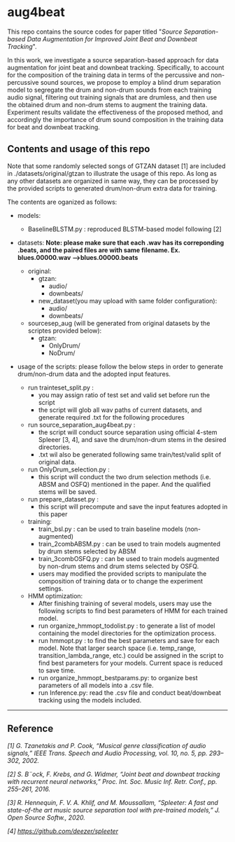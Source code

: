 # aug4beat

This repo contains the source codes for paper titled 
"*Source Separation-based Data Augmentation for Improved Joint Beat and Downbeat Tracking*".


In this work, we investigate a source separation-based approach for data augmentation for joint beat and downbeat tracking. Specifically, to account for the composition of the training data in terms of the percussive and non-percussive sound sources, we propose to employ a blind drum separation model to segregate the drum and non-drum sounds from each training audio signal, filtering out training signals that are drumless, and then use the obtained drum and non-drum stems to augment the training data. Experiment results validate the effectiveness of the proposed method, and accordingly the importance of drum sound composition in the training data for beat and downbeat tracking.



## Contents and usage of this repo
Note that some randomly selected songs of GTZAN dataset [1] are included in ./datasets/original/gtzan to illustrate the usage of this repo. As long as any other datasets are organized in same way, they can be processed by the provided scripts to generated drum/non-drum extra data for training.


The contents are oganized as follows:
* models: 
    * BaselineBLSTM.py : reproduced BLSTM-based model following [2]

* datasets:
    **Note: please make sure that each .wav has its correponding .beats, and the paired files are with same filename. Ex. blues.00000.wav -->blues.00000.beats**
    * original:
        * gtzan:
            * audio/
            * downbeats/
        * new_dataset(you may upload with same folder configuration):
            * audio/
            * downbeats/
    * sourcesep_aug (will be generated from original datasets by the scriptes provided below):
        * gtzan:
            * OnlyDrum/
            * NoDrum/
* usage of the scripts: please follow the below steps in order to generate drum/non-drum data and the adopted input features.
    * run trainteset_split.py :
        * you may assign ratio of test set and valid set before run the script
        * the script will glob all wav paths of current datasets, and generate required .txt for the following procedures
    * run source_separation_aug4beat.py :
        * the script will conduct source separation using official 4-stem Spleeer [3, 4], and save the drum/non-drum stems in the desired directories.
        * .txt wil also be generated following same train/test/valid split of original data.
    * run OnlyDrum_selection.py :
        * this script will conduct the two drum selection methods (i.e. ABSM and OSFQ) mentioned in the paper. And the qualified stems will be saved.
    * run prepare_dataset.py :
        * this script will precompute and save the input features adopted in this paper
    * training:
        * train_bsl.py : can be used to train baseline models (non-augmented)
        * train_2combABSM.py : can be used to train models augmented by drum stems selected by ABSM
        * train_3combOSFQ.py : can be used to train models augmented by non-drum stems and drum stems selected by OSFQ.
        * users may modified the provided scripts to manipulate the composition of training data or to change the experiment settings. 
    * HMM optimization:
        * After finishing training of several models, users may use the following scripts to find best parameters of HMM for each trained model.   
        * run organize_hmmopt_todolist.py : to generate a list of model containing the model directories for the optimization process.
        * run hmmopt.py : to find the best parameters and save for each model. Note that larger search space (i.e. temp_range, transition_lambda_range, etc.) could be assigned in the script to find best parameters for your models. Current space is reduced to save time.
        * run organize_hmmopt_bestparams.py: to organize best parameters of all models into a .csv file.
        * run Inference.py: read the .csv file and conduct beat/downbeat tracking using the models included.


    


---




## Reference
*[1] G. Tzanetakis and P. Cook, “Musical genre classification of audio signals,” IEEE Trans. Speech and Audio Processing, vol. 10, no. 5, pp. 293–302, 2002.*

*[2] S. B¨ock, F. Krebs, and G. Widmer, “Joint beat and downbeat tracking with recurrent neural networks,” Proc. Int. Soc. Music Inf. Retr. Conf., pp. 255–261, 2016.*

*[3] R. Hennequin, F. V. A. Khlif, and M. Moussallam, “Spleeter: A fast and state-of-the art music source separation tool with pre-trained models,” J. Open Source Softw., 2020.*

*[4] https://github.com/deezer/spleeter*
